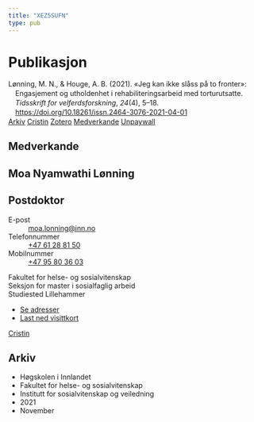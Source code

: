 ```yaml
---
title: "XEZ5SUFN"
type: pub
---
```

<h1>Publikasjon</h1>
<article id="csl-bib-container-XEZ5SUFN" class="csl-bib-container">
  <div class="csl-bib-body" style="line-height: 1.35; padding-left: 1em; text-indent:-1em;">
  <div class="csl-entry">L&#xF8;nning, M. N., &amp; Houge, A. B. (2021). &#xAB;Jeg kan ikke sl&#xE5;ss p&#xE5; to fronter&#xBB;: Engasjement og utholdenhet i rehabiliteringsarbeid med torturutsatte. <i>Tidsskrift for velferdsforskning</i>, <i>24</i>(4), 5&#x2013;18. <a href="https://doi.org/10.18261/issn.2464-3076-2021-04-01">https://doi.org/10.18261/issn.2464-3076-2021-04-01</a></div>
</div>
  <div class="csl-bib-buttons">
    <a href="#taxonomy-article-XEZ5SUFN" class="csl-bib-button">Arkiv</a>
    <a href="https://app.cristin.no/results/show.jsf?id=1962212" alt="Cristin URL" class="csl-bib-button">Cristin</a>
    <a href="http://zotero.org/groups/5402882/items/XEZ5SUFN" alt="Zotero URL" class="csl-bib-button">Zotero</a>
    <a href="#contributors-article-XEZ5SUFN" class="csl-bib-button">Medverkande</a>
    <a href="https://doi.org/10.18261/issn.2464-3076-2021-04-01" class="csl-bib-button">Unpaywall</a>
  </div>
  <div id="csl-bib-meta-container-XEZ5SUFN"></div>
</article>
<div id="csl-bib-meta-XEZ5SUFN" class="csl-bib-meta">
  <article id="contributors-article-XEZ5SUFN" class="contributors-article">
    <h1>Medverkande</h1>
    <div class="personas"> <div class="vrtx-hinn-person-card"> <div class="photo"> <i class="lar la-user-circle missing-person"></i> </div> <div class="info"> <hgroup><h1>Moa Nyamwathi Lønning</h1> <h2>Postdoktor</h2> </hgroup><dl> <dt>E-post</dt> <dd> <a href="mailto:moa.lonning@inn.no">moa.lonning@inn.no</a> </dd> <dt>Telefonnummer</dt> <dd><a href="tel:+4761288150"> +47 61 28 81 50 </a></dd> <dt>Mobilnummer</dt> <dd><a href="tel:+4795803603"> +47 95 80 36 03 </a></dd> </dl> <p> Fakultet for helse- og sosialvitenskap<br> Seksjon for master i sosialfaglig arbeid<br> Studiested Lillehammer </p> <ul class="vrtx-hinn-links"> <li><a href="https://www.inn.no/finn-en-ansatt/moa-lonning.html#vrtx-hinn-addresses">Se adresser</a></li> <li><a href="https://www.inn.no/finn-en-ansatt/moa-lonning.html?vrtx=vcf">Last ned visittkort</a></li> </ul> </div> </div> <a href="https://app.cristin.no/persons/show.jsf?id=526986" alt="Cristin URL" class="personas-cristin">Cristin</a> </div>
  </article>
  <article id="taxonomy-article-XEZ5SUFN" class="taxonomy-article">
    <h1>Arkiv</h1>
    <ul>
      <li>Høgskolen i Innlandet</li>
      <li>Fakultet for helse- og sosialvitenskap</li>
      <li>Institutt for sosialvitenskap og veiledning</li>
      <li>2021</li>
      <li>November</li>
    </ul>
  </article>
</div>
